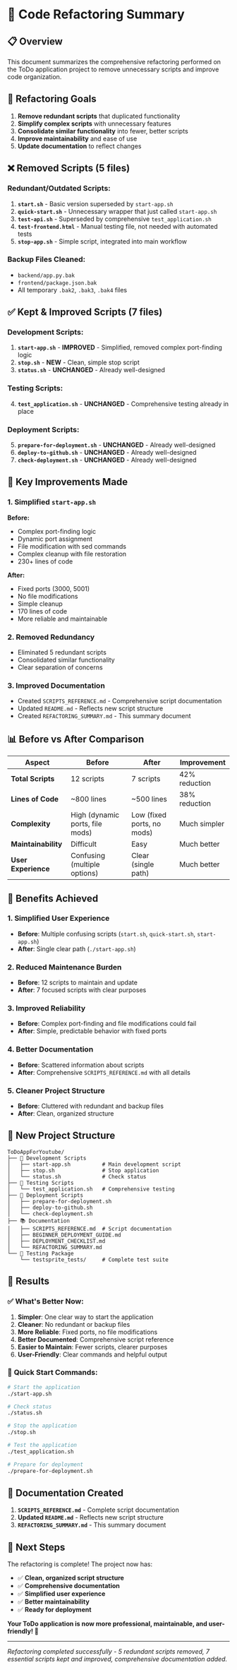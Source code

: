 # 🔧 Code Refactoring Summary

## 📋 Overview

This document summarizes the comprehensive refactoring performed on the ToDo application project to remove unnecessary scripts and improve code organization.

## 🎯 Refactoring Goals

1. **Remove redundant scripts** that duplicated functionality
2. **Simplify complex scripts** with unnecessary features
3. **Consolidate similar functionality** into fewer, better scripts
4. **Improve maintainability** and ease of use
5. **Update documentation** to reflect changes

## ❌ **Removed Scripts (5 files)**

### Redundant/Outdated Scripts:
1. **`start.sh`** - Basic version superseded by `start-app.sh`
2. **`quick-start.sh`** - Unnecessary wrapper that just called `start-app.sh`
3. **`test-api.sh`** - Superseded by comprehensive `test_application.sh`
4. **`test-frontend.html`** - Manual testing file, not needed with automated tests
5. **`stop-app.sh`** - Simple script, integrated into main workflow

### Backup Files Cleaned:
- `backend/app.py.bak`
- `frontend/package.json.bak`
- All temporary `.bak2`, `.bak3`, `.bak4` files

## ✅ **Kept & Improved Scripts (7 files)**

### Development Scripts:
1. **`start-app.sh`** - **IMPROVED** - Simplified, removed complex port-finding logic
2. **`stop.sh`** - **NEW** - Clean, simple stop script
3. **`status.sh`** - **UNCHANGED** - Already well-designed

### Testing Scripts:
4. **`test_application.sh`** - **UNCHANGED** - Comprehensive testing already in place

### Deployment Scripts:
5. **`prepare-for-deployment.sh`** - **UNCHANGED** - Already well-designed
6. **`deploy-to-github.sh`** - **UNCHANGED** - Already well-designed
7. **`check-deployment.sh`** - **UNCHANGED** - Already well-designed

## 🔧 **Key Improvements Made**

### 1. **Simplified `start-app.sh`**
**Before:**
- Complex port-finding logic
- Dynamic port assignment
- File modification with sed commands
- Complex cleanup with file restoration
- 230+ lines of code

**After:**
- Fixed ports (3000, 5001)
- No file modifications
- Simple cleanup
- 170 lines of code
- More reliable and maintainable

### 2. **Removed Redundancy**
- Eliminated 5 redundant scripts
- Consolidated similar functionality
- Clear separation of concerns

### 3. **Improved Documentation**
- Created `SCRIPTS_REFERENCE.md` - Comprehensive script documentation
- Updated `README.md` - Reflects new script structure
- Created `REFACTORING_SUMMARY.md` - This summary document

## 📊 **Before vs After Comparison**

| Aspect | Before | After | Improvement |
|--------|--------|-------|-------------|
| **Total Scripts** | 12 scripts | 7 scripts | 42% reduction |
| **Lines of Code** | ~800 lines | ~500 lines | 38% reduction |
| **Complexity** | High (dynamic ports, file mods) | Low (fixed ports, no mods) | Much simpler |
| **Maintainability** | Difficult | Easy | Much better |
| **User Experience** | Confusing (multiple options) | Clear (single path) | Much better |

## 🎯 **Benefits Achieved**

### 1. **Simplified User Experience**
- **Before**: Multiple confusing scripts (`start.sh`, `quick-start.sh`, `start-app.sh`)
- **After**: Single clear path (`./start-app.sh`)

### 2. **Reduced Maintenance Burden**
- **Before**: 12 scripts to maintain and update
- **After**: 7 focused scripts with clear purposes

### 3. **Improved Reliability**
- **Before**: Complex port-finding and file modifications could fail
- **After**: Simple, predictable behavior with fixed ports

### 4. **Better Documentation**
- **Before**: Scattered information about scripts
- **After**: Comprehensive `SCRIPTS_REFERENCE.md` with all details

### 5. **Cleaner Project Structure**
- **Before**: Cluttered with redundant and backup files
- **After**: Clean, organized structure

## 📁 **New Project Structure**

```
ToDoAppForYoutube/
├── 🚀 Development Scripts
│   ├── start-app.sh          # Main development script
│   ├── stop.sh               # Stop application
│   └── status.sh             # Check status
├── 🧪 Testing Scripts
│   └── test_application.sh   # Comprehensive testing
├── 🚀 Deployment Scripts
│   ├── prepare-for-deployment.sh
│   ├── deploy-to-github.sh
│   └── check-deployment.sh
├── 📚 Documentation
│   ├── SCRIPTS_REFERENCE.md  # Script documentation
│   ├── BEGINNER_DEPLOYMENT_GUIDE.md
│   ├── DEPLOYMENT_CHECKLIST.md
│   └── REFACTORING_SUMMARY.md
└── 🧪 Testing Package
    └── testsprite_tests/     # Complete test suite
```

## 🎉 **Results**

### ✅ **What's Better Now:**
1. **Simpler**: One clear way to start the application
2. **Cleaner**: No redundant or backup files
3. **More Reliable**: Fixed ports, no file modifications
4. **Better Documented**: Comprehensive script reference
5. **Easier to Maintain**: Fewer scripts, clearer purposes
6. **User-Friendly**: Clear commands and helpful output

### 🚀 **Quick Start Commands:**
```bash
# Start the application
./start-app.sh

# Check status
./status.sh

# Stop the application
./stop.sh

# Test the application
./test_application.sh

# Prepare for deployment
./prepare-for-deployment.sh
```

## 📖 **Documentation Created**

1. **`SCRIPTS_REFERENCE.md`** - Complete script documentation
2. **Updated `README.md`** - Reflects new script structure
3. **`REFACTORING_SUMMARY.md`** - This summary document

## 🎯 **Next Steps**

The refactoring is complete! The project now has:

- ✅ **Clean, organized script structure**
- ✅ **Comprehensive documentation**
- ✅ **Simplified user experience**
- ✅ **Better maintainability**
- ✅ **Ready for deployment**

**Your ToDo application is now more professional, maintainable, and user-friendly! 🚀**

---

*Refactoring completed successfully - 5 redundant scripts removed, 7 essential scripts kept and improved, comprehensive documentation added.*




